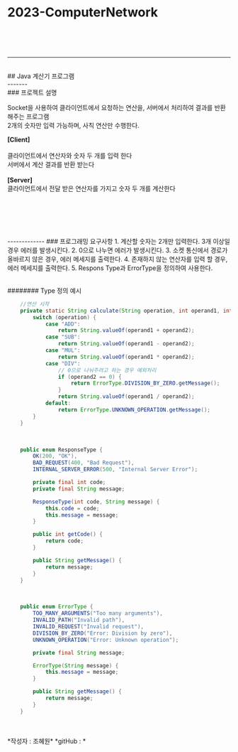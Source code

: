 # 2023-ComputerNetwork

</br>
</br>
</br>

-------
</br>
## Java 계산기 프로그램
</br>
-------
</br>
### 프로젝트 설명
</br>

Socket을 사용하여 클라이언트에서 요청하는 연산을, 서버에서 처리하여 결과를 반환해주는 프로그램    
2개의 숫자만 입력 가능하며, 사칙 연산만 수행한다.    


**[Client]**   
</br>
클라이언트에서 연산자와 숫자 두 개를 입력 한다   
서버에서 계산 결과를 반환 받는다   
</br>
**[Server]**   
클라이언트에서 전달 받은 연산자를 가지고 숫자 두 개를 계산한다   
</br>


</br>
</br>


</br>
</br>
-------------
### 프로그래밍 요구사항
1. 계산할 숫자는 2개만 입력한다. 3개 이상일 경우 에러를 발생시킨다.
2. 0으로 나누면 에러가 발생시킨다.
3. 소켓 통신에서 경로가 올바르지 않은 경우, 에러 메세지를 출력한다.
4. 존재하지 않는 연산자를 입력 할 경우, 에러 메세지를 출력한다.
5. Respons Type과 ErrorType을 정의하여 사용한다.    
</br>
</br>

######## Type 정의 예시

```java
    //연산 시작
    private static String calculate(String operation, int operand1, int operand2) {
        switch (operation) {
            case "ADD":
                return String.valueOf(operand1 + operand2);
            case "SUB":
                return String.valueOf(operand1 - operand2);
            case "MUL":
                return String.valueOf(operand1 * operand2);
            case "DIV":
                // 0으로 나눠주려고 하는 경우 예외처리
                if (operand2 == 0) {
                    return ErrorType.DIVISION_BY_ZERO.getMessage();
                }
                return String.valueOf(operand1 / operand2);
            default:
                return ErrorType.UNKNOWN_OPERATION.getMessage();
        }
    }
```

</br>

```java
    public enum ResponseType {
        OK(200, "OK"),
        BAD_REQUEST(400, "Bad Request"),
        INTERNAL_SERVER_ERROR(500, "Internal Server Error");

        private final int code;
        private final String message;

        ResponseType(int code, String message) {
            this.code = code;
            this.message = message;
        }

        public int getCode() {
            return code;
        }

        public String getMessage() {
            return message;
        }
    }

```

</br>

```java
    public enum ErrorType {
        TOO_MANY_ARGUMENTS("Too many arguments"),
        INVALID_PATH("Invalid path"),
        INVALID_REQUEST("Invalid request"),
        DIVISION_BY_ZERO("Error: Division by zero"),
        UNKNOWN_OPERATION("Error: Unknown operation");

        private final String message;

        ErrorType(String message) {
            this.message = message;
        }

        public String getMessage() {
            return message;
        }
    }
```
</br>
</br>
*작성자 : 조혜원*    
*gitHub : <https://github.com/One-HyeWon>*

